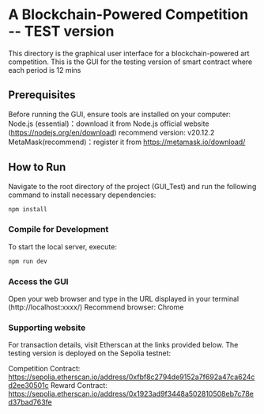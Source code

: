 # A Blockchain-Powered Competition -- TEST version
This directory is the graphical user interface for a blockchain-powered art competition. 
This is the GUI for the testing version of smart contract where each period is 12 mins

## Prerequisites
Before running the GUI, ensure tools are installed on your computer:
Node.js (essential)：download it from Node.js official website (https://nodejs.org/en/download) recommend version: v20.12.2
MetaMask(recommend)：register it from https://metamask.io/download/

## How to Run
Navigate to the root directory of the project (GUI_Test) and run the following command to install necessary dependencies:
```sh
npm install
```

### Compile for Development
To start the local server, execute:
```sh
npm run dev
```

### Access the GUI
Open your web browser and type in the URL displayed in your terminal (http://localhost:xxxx/)
Recommend browser: Chrome

### Supporting website
For transaction details, visit Etherscan at the links provided below. The testing version is deployed on the Sepolia testnet:

Competition Contract: https://sepolia.etherscan.io/address/0xfbf8c2794de9152a7f692a47ca624cd2ee30501c
Reward Contract: https://sepolia.etherscan.io/address/0x1923ad9f3448a502810508eb7c78ed37bad763fe